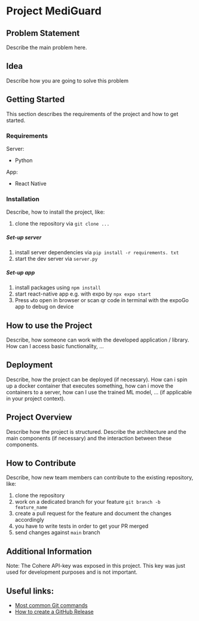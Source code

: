 # Project MediGuard

## Problem Statement

Describe the main problem here.

## Idea

Describe how you are going to solve this problem

## Getting Started

This section describes the requirements of the project and how to get started.

### Requirements

Server:
- Python

App:
- React Native

### Installation

Describe, how to install the project, like:

1) clone the repository via `git clone ...`

##### Set-up server
1) install server dependencies via `pip install -r requirements. txt`
2) start the dev server via `server.py`

##### Set-up app
1) install packages using `npm install`
2) start react-native app e.g. with expo by `npx expo start`
3) Press `w`to open in browser or scan qr code in terminal with the expoGo app to debug on device

## How to use the Project 

Describe, how someone can work with the developed application / library. How can I access basic functionality, ...

## Deployment

Describe, how the project can be deployed (if necessary). How can i spin up a docker container that executes something, how can i move the containers to a server, how can I use the trained ML model, ... (if applicable in your project context).

## Project Overview

Describe how the project is structured. Describe the architecture and the main components (if necessary) and the interaction between these components.

## How to Contribute

Describe, how new team members can contribute to the existing repository, like:

1) clone the repository
2) work on a dedicated branch for your feature `git branch -b feature_name`
3) create a pull request for the feature and document the changes accordingly
4) you have to write tests in order to get your PR merged
5) send changes against `main` branch

## Additional Information
Note: The Cohere API-key was exposed in this project. This key was just used for development purposes and is not important.

## Useful links:

- [Most common Git commands](https://rogerdudler.github.io/git-guide/index.de.html)
- [How to create a GitHub Release](https://docs.github.com/en/repositories/releasing-projects-on-github/managing-releases-in-a-repository)
